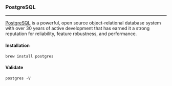 ### PostgreSQL
---
[PostgreSQL](https://www.postgresql.org/) is a powerful, open source object-relational database system with over 30 years of active development that has earned it a strong reputation for reliability, feature robustness, and performance.


#### Installation
```
brew install postgres
```

#### Validate 
```
postgres -V
```

